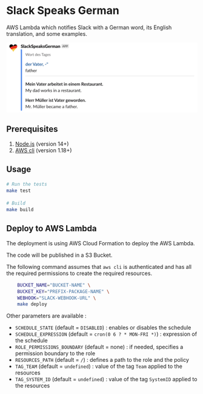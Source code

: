 # Slack Speaks German

AWS Lambda which notifies Slack with a German word, its English translation, and some examples.

![Image](./assets/readme-example-noun-masculin.png)

## Prerequisites

1. [Node.js](https://nodejs.org/en/) (version 14+)
1. [AWS cli](https://aws.amazon.com/cli/) (version 1.18+)

## Usage

```bash
# Run the tests
make test

# Build
make build
```

## Deploy to AWS Lambda

The deployment is using AWS Cloud Formation to deploy the AWS Lambda.

The code will be published in a S3 Bucket.

The following command assumes that `aws cli` is authenticated and has all the required permissions to create the required resources.

```bash
    BUCKET_NAME="BUCKET-NAME" \
    BUCKET_KEY="PREFIX-PACKAGE-NAME" \
    WEBHOOK="SLACK-WEBHOOK-URL" \
    make deploy
```

Other parameters are available :
* `SCHEDULE_STATE` (default = `DISABLED`) : enables or disables the schedule
* `SCHEDULE_EXPRESSION` (default = `cron(0 6 ? * MON-FRI *)`) : expression of the schedule
* `ROLE_PERMISSIONS_BOUNDARY` (default = none) : if needed, specifies a permission boundary to the role
* `RESOURCES_PATH` (default = `/`) : defines a path to the role and the policy
* `TAG_TEAM` (default = `undefined`) : value of the tag `Team` applied to the resources
* `TAG_SYSTEM_ID` (default = `undefined`) : value of the tag `SystemID` applied to the resources
